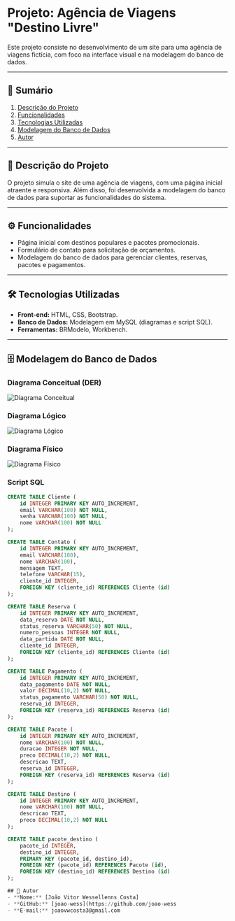 # Projeto: Agência de Viagens "Destino Livre"

Este projeto consiste no desenvolvimento de um site para uma agência de viagens fictícia, com foco na interface visual e na modelagem do banco de dados.

---

## 📌 Sumário
1. [Descrição do Projeto](#-descrição-do-projeto)
2. [Funcionalidades](#-funcionalidades)
3. [Tecnologias Utilizadas](#-tecnologias-utilizadas)
4. [Modelagem do Banco de Dados](#-modelagem-do-banco-de-dados)
6. [Autor](#-autor)

---

## 🚀 Descrição do Projeto
O projeto simula o site de uma agência de viagens, com uma página inicial atraente e responsiva. Além disso, foi desenvolvida a modelagem do banco de dados para suportar as funcionalidades do sistema.

---

## ⚙️ Funcionalidades
- Página inicial com destinos populares e pacotes promocionais.
- Formulário de contato para solicitação de orçamentos.
- Modelagem do banco de dados para gerenciar clientes, reservas, pacotes e pagamentos.

---

## 🛠️ Tecnologias Utilizadas
- **Front-end:** HTML, CSS, Bootstrap.
- **Banco de Dados:** Modelagem em MySQL (diagramas e script SQL).
- **Ferramentas:** BRModelo, Workbench.

---

## 🗄️ Modelagem do Banco de Dados

### Diagrama Conceitual (DER)
![Diagrama Conceitual](https://github.com/user-attachments/assets/c09c7b10-7ba7-48ac-9ec4-f5c6e36a1234)

### Diagrama Lógico
![Diagrama Lógico](https://github.com/user-attachments/assets/aa980196-b621-4ae2-96c7-d06f81c1b855)

### Diagrama Físico
![Diagrama Físico](https://github.com/user-attachments/assets/03326bed-e2b9-4ad6-a4d2-4f5768060fbc)

### Script SQL
```sql
CREATE TABLE Cliente (
    id INTEGER PRIMARY KEY AUTO_INCREMENT,
    email VARCHAR(100) NOT NULL,
    senha VARCHAR(100) NOT NULL,
    nome VARCHAR(100) NOT NULL
);

CREATE TABLE Contato (
    id INTEGER PRIMARY KEY AUTO_INCREMENT,
    email VARCHAR(100),
    nome VARCHAR(100),
    mensagem TEXT,
    telefone VARCHAR(15),
    cliente_id INTEGER,
    FOREIGN KEY (cliente_id) REFERENCES Cliente (id)
);

CREATE TABLE Reserva (
    id INTEGER PRIMARY KEY AUTO_INCREMENT,
    data_reserva DATE NOT NULL,
    status_reserva VARCHAR(50) NOT NULL,
    numero_pessoas INTEGER NOT NULL,
    data_partida DATE NOT NULL,
    cliente_id INTEGER,
    FOREIGN KEY (cliente_id) REFERENCES Cliente (id)
);

CREATE TABLE Pagamento (
    id INTEGER PRIMARY KEY AUTO_INCREMENT,
    data_pagamento DATE NOT NULL,
    valor DECIMAL(10,2) NOT NULL,
    status_pagamento VARCHAR(50) NOT NULL,
    reserva_id INTEGER,
    FOREIGN KEY (reserva_id) REFERENCES Reserva (id)
);

CREATE TABLE Pacote (
    id INTEGER PRIMARY KEY AUTO_INCREMENT,
    nome VARCHAR(100) NOT NULL,
    duracao INTEGER NOT NULL,
    preco DECIMAL(10,2) NOT NULL,
    descricao TEXT,
    reserva_id INTEGER,
    FOREIGN KEY (reserva_id) REFERENCES Reserva (id)
);

CREATE TABLE Destino (
    id INTEGER PRIMARY KEY AUTO_INCREMENT,
    nome VARCHAR(100) NOT NULL,
    descricao TEXT,
    preco DECIMAL(10,2) NOT NULL
);

CREATE TABLE pacote_destino (
    pacote_id INTEGER,
    destino_id INTEGER,
    PRIMARY KEY (pacote_id, destino_id),
    FOREIGN KEY (pacote_id) REFERENCES Pacote (id),
    FOREIGN KEY (destino_id) REFERENCES Destino (id)
);

## 👤 Autor
- **Nome:** [João Vitor Wessellenns Costa]
- **GitHub:** [joao-wess](https://github.com/joao-wess
- **E-mail:** joaovwcosta3@gmail.com
